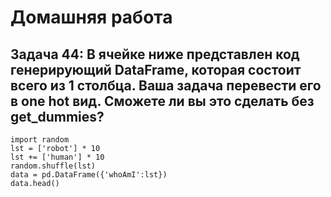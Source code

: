 # Домашняя работа

## Задача 44: В ячейке ниже представлен код генерирующий DataFrame, которая состоит всего из 1 столбца. Ваша задача перевести его в one hot вид. Сможете ли вы это сделать без get_dummies?

```
import random 
lst = ['robot'] * 10
lst += ['human'] * 10
random.shuffle(lst)
data = pd.DataFrame({'whoAmI':lst})
data.head()
```
